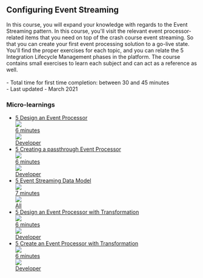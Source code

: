 <div class="ez-academy">
	<div class="ez-academy__body">
		<main class="master">
	<h2 class="title">Configuring Event Streaming</h2>
    <p>
       In this course, you will expand your knowledge with regards to the Event Streaming pattern. In this course, you'll visit the relevant event processor-related items that you need on top of the crash course event streaming. So that you can create your first event processing solution to a go-live state. You'll find the proper exercises for each topic, and you can relate the 5 Integration Lifecycle Management phases in the platform. The course contains small exercises to learn each subject and can act as a reference as well.
        </br></br>
        - Total time for first time completion: between 30 and 45 minutes
        </br>
        - Last updated - March 2021
    </p>
    <h3 class="title">Micro-learnings</h3>
    <ul class="strip-container">
        <li class="strip">
            <a href="../../docs/microlearning/intermediate-configuring-emagiz-event-streaming-design-an-event-processor" class="strip__link">
            <label for="" class="strip__label">
                <span>5</span>
                Design an Event Processor
            </label>
            <div class="strip__attribute">
                <img class="strip__attribute-icon strip__attribute-icon--duration" src="../../img/icon-duration32.svg"/>
                <div class="strip__attribute-label">6 minutes</div>
            </div>
            <div class="strip__attribute">
                <img class="strip__attribute-icon strip__attribute-icon--roles" src="../../img/icon-roles32.svg"/>
                <div class="strip__attribute-label">Developer</div>
            </div>
        </a>
        </li>
        <li class="strip">
            <a href="../../docs/microlearning/intermediate-configuring-emagiz-event-streaming-creating-a-passthrough-event-processor" class="strip__link">
            <label for="" class="strip__label">
                <span>5</span>
                Creating a passthrough Event Processor
            </label>
            <div class="strip__attribute">
                <img class="strip__attribute-icon strip__attribute-icon--duration" src="../../img/icon-duration32.svg"/>
                <div class="strip__attribute-label">6 minutes</div>
            </div>
            <div class="strip__attribute">
                <img class="strip__attribute-icon strip__attribute-icon--roles" src="../../img/icon-roles32.svg"/>
                <div class="strip__attribute-label">Developer</div>
            </div>
            </a>
        </li>
        <li class="strip">
            <a href="../../docs/microlearning/intermediate-configuring-event-streaming-data-model" class="strip__link">
            <label for="" class="strip__label">
                <span>5</span>
                Event Streaming Data Model
            </label>
            <div class="strip__attribute">
                <img class="strip__attribute-icon strip__attribute-icon--duration" src="../../img/icon-duration32.svg"/>
                <div class="strip__attribute-label">7 minutes</div>
            </div>
            <div class="strip__attribute">
                <img class="strip__attribute-icon strip__attribute-icon--roles" src="../../img/icon-roles32.svg"/>
                <div class="strip__attribute-label">All</div>
            </div>
            </a>
        </li>
		<li class="strip">
            <a href="../../docs/microlearning/intermediate-configuring-event-streaming-event-processor-transformation" class="strip__link">
            <label for="" class="strip__label">
                <span>5</span>
                Design an Event Processor with Transformation
            </label>
            <div class="strip__attribute">
                <img class="strip__attribute-icon strip__attribute-icon--duration" src="../../img/icon-duration32.svg"/>
                <div class="strip__attribute-label">6 minutes</div>
            </div>
            <div class="strip__attribute">
                <img class="strip__attribute-icon strip__attribute-icon--roles" src="../../img/icon-roles32.svg"/>
                <div class="strip__attribute-label">Developer</div>
            </div>
            </a>
        </li>
		<li class="strip">
            <a href="../../docs/microlearning/intermediate-configuring-emagiz-event-streaming-creating-a-event-processor-with-transformation" class="strip__link">
            <label for="" class="strip__label">
                <span>5</span>
                Create an Event Processor with Transformation
            </label>
            <div class="strip__attribute">
                <img class="strip__attribute-icon strip__attribute-icon--duration" src="../../img/icon-duration32.svg"/>
                <div class="strip__attribute-label">6 minutes</div>
            </div>
            <div class="strip__attribute">
                <img class="strip__attribute-icon strip__attribute-icon--roles" src="../../img/icon-roles32.svg"/>
                <div class="strip__attribute-label">Developer</div>
            </div>
            </a>
        </li>        
    </ul>
    </main>
    </div>
</div>